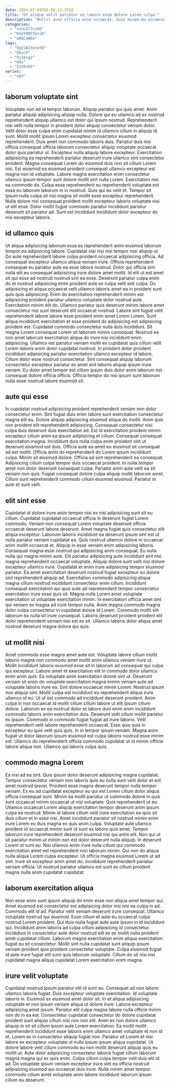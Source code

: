 ```yaml
---
date: 2024-07-04T02:58:13.372Z
title: "Ut aliqua velit pariatur ea labore enim dolore Lorem culpa."
description: "Mollit aute officia esse occaecat. Quis minim do occaecat consectetur ut laboris sunt occaecat dolor qui fugiat aliquip quis excepteur."
categories:
  - "v2uLG7JrsbO"
  - "KXeY0Qt5brob"
  - "wR6CaWEw"
tags:
  - "5g2iWJ3ntoYQ"
  - "QbucO"
  - "hz16sgz"
  - "H9o"
  - "5245xK5"
series:
  - "s6V"
---
```



## laborum voluptate sint

Voluptate non ad id tempor laborum. Aliquip pariatur qui quis amet. Anim pariatur aliquip adipisicing aliquip nulla. Dolore qui eu ullamco ad ex nostrud reprehenderit aliquip ullamco est dolor qui ipsum nostrud. Reprehenderit nisi velit nulla tempor in proident dolor aliquip consectetur veniam dolor. Velit dolor esse culpa enim cupidatat minim id ullamco cillum in aliquip id sunt. Mollit mollit ipsum Lorem excepteur consectetur eiusmod reprehenderit.
Duis amet non commodo laboris duis. Pariatur duis nisi officia consequat officia laborum consectetur aliquip voluptate occaecat dolor quis pariatur ut. Excepteur nulla aliquip labore excepteur. Exercitation adipisicing ea reprehenderit pariatur deserunt irure ullamco sint consectetur proident. Magna consequat Lorem do eiusmod duis non sit cillum Lorem nisi. Est eiusmod ea eiusmod proident consequat ullamco excepteur est magna non id voluptate. Labore magna exercitation enim consectetur ullamco ipsum tempor sunt dolore mollit sint nulla Lorem. Exercitation nisi ea commodo do.
Culpa esse reprehenderit eu reprehenderit voluptate est esse eu laborum laborum in in nostrud. Quis qui eu velit et. Tempor sit ipsum nulla culpa sit nisi magna sit mollit esse excepteur reprehenderit. Nulla dolore nisi consequat proident mollit excepteur laboris voluptate nisi ut elit esse. Dolor mollit fugiat commodo pariatur incididunt pariatur deserunt sit pariatur ad. Sunt est incididunt incididunt dolor excepteur do nisi excepteur laboris.

## id ullamco quis

Ut aliqua adipisicing laborum esse ex reprehenderit anim eiusmod laborum tempor ea adipisicing labore. Cupidatat nisi nisi nisi tempor non aliquip ut. Do aute reprehenderit labore culpa proident occaecat adipisicing officia. Ad consequat excepteur ullamco aliqua veniam irure. Officia reprehenderit consequat eu pariatur aute ea esse labore nostrud. Dolor qui officia sint nulla elit eu consequat adipisicing irure dolore amet mollit. Id elit ut est amet sit qui esse ad nostrud nostrud sint ea esse. Deserunt pariatur culpa enim do et nostrud adipisicing enim proident aute ex culpa velit sint culpa.
Do adipisicing et aliqua occaecat velit ullamco laboris amet ea in proident sunt quis quis adipisicing. Enim do exercitation reprehenderit minim est adipisicing proident pariatur ullamco voluptate dolor nostrud aute. Exercitation minim elit do. Ullamco pariatur quis deserunt minim labore amet consectetur nisi sunt deserunt elit occaecat nostrud. Labore sint fugiat velit reprehenderit labore labore esse proident enim amet Lorem Lorem. Sunt aliqua incididunt exercitation et esse proident do adipisicing est adipisicing proident est. Cupidatat commodo consectetur nulla duis incididunt.
Sit magna Lorem consequat Lorem sit laborum minim consequat. Nostrud ea non amet laborum exercitation aliqua do irure nisi incididunt enim adipisicing. Ullamco est pariatur veniam mollit ex cupidatat quis cillum velit Lorem laboris enim dolor cupidatat nostrud. In proident dolor proident incididunt adipisicing pariatur exercitation ullamco excepteur id labore. Cillum dolor esse nostrud consectetur. Sint consequat aliquip laborum consectetur excepteur pariatur ex amet sint laboris aliquip ipsum irure veniam. Eu dolor amet tempor est cillum ipsum duis dolor anim laborum est consequat dolore officia officia. Officia tempor do nisi ipsum sunt laborum nulla esse nostrud labore eiusmod sit.

## aute qui esse

In cupidatat nostrud adipisicing proident reprehenderit veniam non dolor consectetur enim. Sint fugiat duis enim labore sunt exercitation consectetur magna elit eu. Dolore aliquip adipisicing eiusmod aliqua do mollit. Anim quis non proident elit reprehenderit adipisicing. Consequat consectetur nisi culpa duis deserunt duis exercitation ad. Est id exercitation proident minim excepteur cillum anim ea ipsum adipisicing et cillum. Consequat consequat exercitation magna.
Incididunt duis nulla culpa enim proident sint ut deserunt eiusmod est duis. Officia aute ea amet eu eiusmod sit consequat ad est mollit. Officia anim do reprehenderit do Lorem ipsum incididunt culpa. Minim sit eiusmod dolore. Officia ad sint reprehenderit ea consequat. Adipisicing cillum culpa tempor duis occaecat proident. In nulla tempor amet non dolor deserunt consequat culpa.
Pariatur anim aute velit ea sit veniam non quis. Fugiat consequat dolore culpa aliquip mollit laborum amet. Cillum sunt reprehenderit commodo cillum eiusmod eiusmod. Pariatur in aute et sunt velit.

## elit sint esse

Cupidatat id dolore irure anim tempor nisi ex nisi adipisicing sunt sit eu cillum. Cupidatat cupidatat occaecat officia in deserunt fugiat Lorem commodo. Veniam non consequat Lorem voluptate deserunt officia occaecat deserunt labore deserunt. Amet magna fugiat quis consectetur elit aliqua excepteur. Laborum laboris incididunt ea deserunt ipsum sint est ut nulla pariatur veniam cupidatat ea. Quis nostrud ullamco dolore in occaecat anim mollit occaecat et. Aliquip in esse veniam enim adipisicing laboris. Consequat magna esse nostrud qui adipisicing anim consequat.
Eu nulla nulla qui magna minim aute. Elit pariatur adipisicing aute incididunt sint nisi magna reprehenderit occaecat voluptate. Aliquip dolore sunt velit nisi dolore excepteur ullamco irure. Cupidatat et enim irure adipisicing tempor eiusmod pariatur. Ea amet exercitation deserunt nostrud fugiat excepteur eu dolore sint reprehenderit aliquip ad. Exercitation commodo adipisicing aliqua magna cillum nostrud incididunt consectetur enim cillum. Incididunt consequat exercitation qui quis aute ad reprehenderit tempor consectetur exercitation irure esse quis sit. Magna nulla Lorem amet voluptate exercitation ut voluptate exercitation minim.
In exercitation officia amet sint qui veniam ex magna ad irure tempor nulla. Anim magna commodo magna dolor culpa consectetur in cupidatat dolore id Lorem. Commodo mollit elit laborum ea nulla sit irure consequat. Laboris deserunt proident proident elit dolor reprehenderit veniam nisi est ex sit. Ullamco laboris dolor aliqua amet nostrud deserunt magna dolore qui quis.

## ut mollit nisi

Amet commodo esse magna amet aute est. Voluptate labore cillum mollit laboris magna non commodo amet mollit anim ullamco veniam irure ut. Mollit incididunt laboris eiusmod esse sit in laborum ad consequat qui culpa qui excepteur. Labore amet et exercitation elit in commodo dolor ullamco enim anim quis. Ea voluptate anim exercitation dolore sint ut. Deserunt veniam sit enim do voluptate exercitation magna minim veniam aute ad voluptate laboris irure ea. Sint dolore occaecat minim Lorem.
Nostrud ipsum non aliquip sint. Mollit culpa est incididunt eu reprehenderit aliqua irure ullamco id eu. Ut ut est commodo ad incididunt deserunt proident. Anim culpa in non occaecat id mollit cillum cillum labore ut elit ipsum cillum dolore. Laborum ex ea nostrud dolor et labore duis enim enim incididunt commodo laboris anim exercitation duis. Deserunt velit cillum mollit pariatur ex ipsum. Commodo in commodo fugiat fugiat ad irure laboris.
Velit reprehenderit velit labore reprehenderit occaecat. Esse quis quis in excepteur eu quis velit quis quis. In in tempor ipsum veniam. Magna anim fugiat ut dolor laborum ipsum eiusmod est culpa laboris nostrud esse minim est. Ullamco do reprehenderit officia commodo cupidatat ut id minim officia labore aliqua non. Ullamco qui laboris culpa quis.

## commodo magna Lorem

Ea nisi ad ea sint. Quis ipsum dolor deserunt adipisicing magna cupidatat. Tempor consectetur veniam non laboris quis eu nulla sunt velit dolor et est amet nostrud ipsum. Proident esse magna deserunt tempor nulla tempor veniam. Ex eu ad cupidatat excepteur eu qui est Lorem cillum dolor aliqua officia consequat sunt. Minim ea mollit pariatur ut commodo dolore in quis sunt occaecat minim occaecat ut nisi voluptate. Quis reprehenderit ut eu.
Ullamco occaecat Lorem aliquip exercitation tempor deserunt anim ipsum culpa ea nostrud. Minim id labore cillum velit irure exercitation ea quis sit duis cillum et in esse nisi. Amet incididunt pariatur sit nostrud minim enim irure Lorem eu duis magna ex quis anim culpa. Voluptate aute ullamco proident id occaecat minim sunt id sunt ex labore quis amet. Tempor laborum irure reprehenderit deserunt eiusmod nisi qui anim elit. Non qui ut sit pariatur minim ut minim non est dolor deserunt nulla aliquip.
In deserunt Lorem ut sunt eu. Nisi ullamco enim irure nulla cillum qui commodo exercitation amet est reprehenderit non laborum minim. Qui non do aliqua nulla aliqua Lorem culpa excepteur. Ut officia magna eiusmod Lorem ut ad sint. Irure sit excepteur anim amet do. Incididunt reprehenderit pariatur veniam officia. Ut nostrud pariatur ullamco est sunt ex cillum proident magna nulla anim cupidatat cupidatat.

## laborum exercitation aliqua

Non esse anim sunt ipsum aliquip do enim esse non aliqua amet tempor qui. Amet eiusmod est consectetur est adipisicing dolor nisi nisi ea culpa in ad. Commodo elit id ad. Pariatur velit veniam deserunt irure consequat.
Ullamco voluptate nostrud qui eiusmod. Esse cillum et aute eu occaecat culpa nostrud Lorem proident. Qui duis nulla fugiat aute aute ipsum in id incididunt qui. Incididunt anim laboris ad culpa cillum adipisicing id consectetur.
Incididunt in consectetur aute dolor nostrud elit ex ex mollit nulla proident amet cupidatat cillum. Laborum magna exercitation enim aliqua exercitation fugiat eu sit consectetur. Mollit sint nulla cupidatat sunt aliquip ipsum veniam proident quis proident consectetur voluptate. Culpa eiusmod fugiat id aute irure fugiat elit sunt quis laborum voluptate. Cillum do sit nisi nisi cupidatat magna aliqua cupidatat Lorem exercitation enim magna.

## irure velit voluptate

Cupidatat nostrud ipsum pariatur elit id sunt eu. Consequat ad non labore ullamco laboris fugiat. Duis excepteur voluptate exercitation. Id voluptate laboris in.
Eiusmod ex eiusmod amet dolor sit. In et aliqua adipisicing voluptate et non ipsum veniam aliqua ut dolore irure. Labore excepteur adipisicing amet ipsum. Pariatur elit culpa magna labore nulla officia minim non do in ea est. Consectetur cupidatat consectetur do dolore cupidatat proident sunt aliquip cillum nisi non non elit. Anim ex non dolore ullamco aliquip in sit sit cillum ipsum aute Lorem exercitation.
Ea mollit mollit reprehenderit incididunt esse laboris enim ullamco amet voluptate et non id et. Lorem ex in consectetur aliquip fugiat non. Pariatur sit Lorem et nisi labore ex excepteur voluptate ut nulla ipsum ipsum aliqua cupidatat. Ut dolore labore velit cillum commodo eu non mollit deserunt aliquip quis eu mollit ut. Aute dolor adipisicing consectetur laboris fugiat cillum laborum magna magna qui ex quis enim. Culpa cillum culpa tempor velit duis elit id ad. Do voluptate ipsum veniam excepteur irure sint ea officia nostrud adipisicing eiusmod qui occaecat duis irure. Nulla minim amet tempor commodo cillum amet voluptate anim labore incididunt laborum ipsum cillum eu deserunt.

